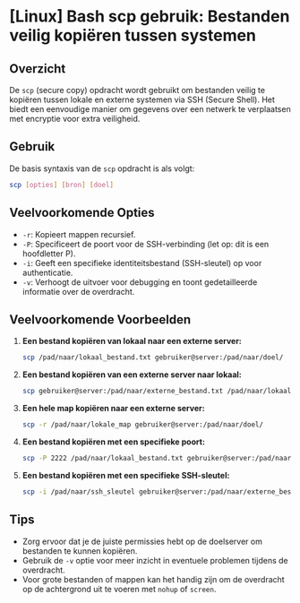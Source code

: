# [Linux] Bash scp gebruik: Bestanden veilig kopiëren tussen systemen

## Overzicht
De `scp` (secure copy) opdracht wordt gebruikt om bestanden veilig te kopiëren tussen lokale en externe systemen via SSH (Secure Shell). Het biedt een eenvoudige manier om gegevens over een netwerk te verplaatsen met encryptie voor extra veiligheid.

## Gebruik
De basis syntaxis van de `scp` opdracht is als volgt:

```bash
scp [opties] [bron] [doel]
```

## Veelvoorkomende Opties
- `-r`: Kopieert mappen recursief.
- `-P`: Specificeert de poort voor de SSH-verbinding (let op: dit is een hoofdletter P).
- `-i`: Geeft een specifieke identiteitsbestand (SSH-sleutel) op voor authenticatie.
- `-v`: Verhoogt de uitvoer voor debugging en toont gedetailleerde informatie over de overdracht.

## Veelvoorkomende Voorbeelden
1. **Een bestand kopiëren van lokaal naar een externe server:**
   ```bash
   scp /pad/naar/lokaal_bestand.txt gebruiker@server:/pad/naar/doel/
   ```

2. **Een bestand kopiëren van een externe server naar lokaal:**
   ```bash
   scp gebruiker@server:/pad/naar/externe_bestand.txt /pad/naar/lokaal/
   ```

3. **Een hele map kopiëren naar een externe server:**
   ```bash
   scp -r /pad/naar/lokale_map gebruiker@server:/pad/naar/doel/
   ```

4. **Een bestand kopiëren met een specifieke poort:**
   ```bash
   scp -P 2222 /pad/naar/lokaal_bestand.txt gebruiker@server:/pad/naar/doel/
   ```

5. **Een bestand kopiëren met een specifieke SSH-sleutel:**
   ```bash
   scp -i /pad/naar/ssh_sleutel gebruiker@server:/pad/naar/externe_bestand.txt /pad/naar/lokaal/
   ```

## Tips
- Zorg ervoor dat je de juiste permissies hebt op de doelserver om bestanden te kunnen kopiëren.
- Gebruik de `-v` optie voor meer inzicht in eventuele problemen tijdens de overdracht.
- Voor grote bestanden of mappen kan het handig zijn om de overdracht op de achtergrond uit te voeren met `nohup` of `screen`.